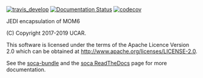 [![travis_develop](https://travis-ci.com/JCSDA/soca.svg?token=Vu1Csdj6JEdxNw6xXKz8&branch=develop)](http://travis-ci.com/JCSDA/soca)
[![Documentation Status](https://readthedocs.com/projects/jointcenterforsatellitedataassimilation-soca/badge/?version=develop)](https://jointcenterforsatellitedataassimilation-soca.readthedocs-hosted.com/en/develop/?badge=develop)
[![codecov](https://codecov.io/gh/JCSDA/soca/branch/develop/graph/badge.svg?token=uFJ62a68D7)](https://codecov.io/gh/JCSDA/soca)

JEDI encapsulation of MOM6  

(C) Copyright 2017-2019 UCAR.

This software is licensed under the terms of the Apache Licence Version 2.0 which can be obtained at http://www.apache.org/licenses/LICENSE-2.0.


See the [soca-bundle](https://github.com/JCSDA/soca-bundle) and the [soca ReadTheDocs](https://jointcenterforsatellitedataassimilation-soca.readthedocs-hosted.com/en/latest/?badge=latest) page for more documentation.